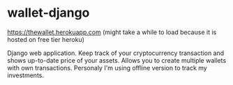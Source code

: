# wallet-django
 https://thewallet.herokuapp.com (might take a while to load because it is hosted on free tier heroku)
 
Django web application. Keep track of your cryptocurrency transaction and shows up-to-date price of your assets. Allows you to create multiple wallets with own transactions. Personaly I'm using offline version to track my investments.

